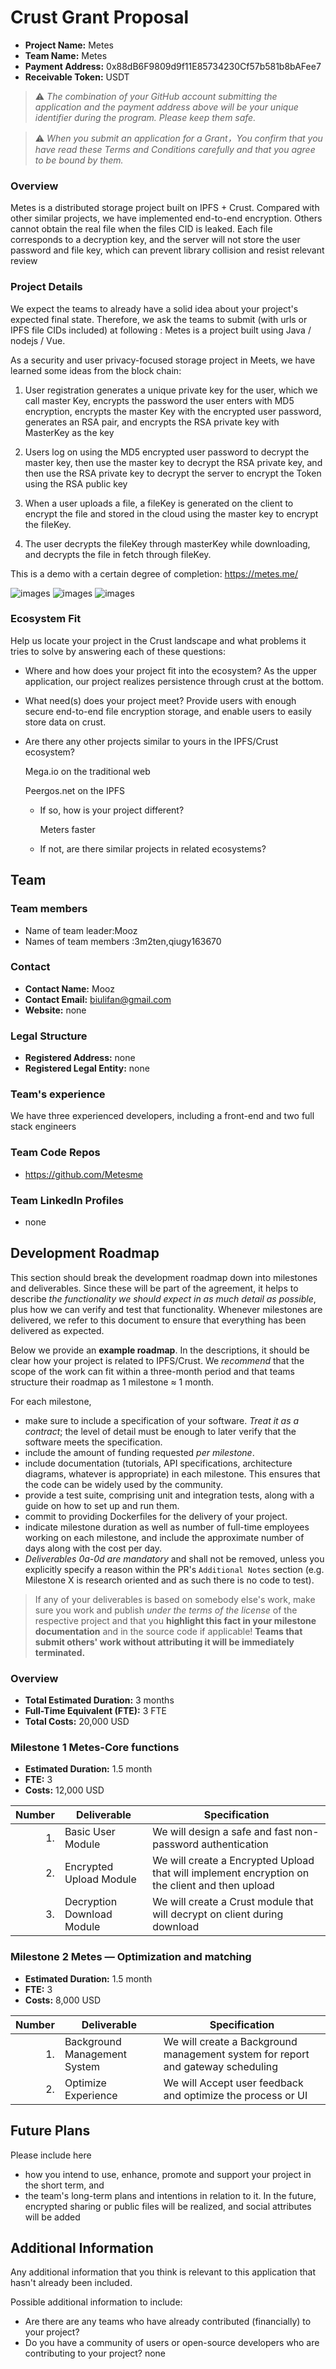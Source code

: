 # Crust Grant Proposal

* **Project Name:** Metes
* **Team Name:** Metes
* **Payment Address:** 0x88dB6F9809d9f11E85734230Cf57b581b8bAFee7 
* **Receivable Token:** USDT

> ⚠️ *The combination of your GitHub account submitting the application and the payment address above will be your unique identifier during the program. Please keep them safe.*

> ⚠️ *When you submit an application for a Grant，You confirm that you have read these Terms and Conditions carefully and that you agree to be bound by them.*

### Overview

Metes is a distributed storage project built on IPFS + Crust.
Compared with other similar projects, 
we have implemented end-to-end encryption. 
Others cannot obtain the real file when the files CID is leaked. 
Each file corresponds to a decryption key, 
and the server will not store the user password and file key, 
which can prevent library collision and resist relevant review





### Project Details 
We expect the teams to already have a solid idea about your project's expected final state. Therefore, we ask the teams to submit (with urls or IPFS file CIDs included) at following :
Metes is a project built using Java / nodejs / Vue.

As a security and user privacy-focused storage project in Meets, we have learned some ideas from the block chain:

1. User registration generates a unique private key for the user, which we call master Key, encrypts the password the user enters with MD5 encryption, encrypts the master Key with the encrypted user password, generates an RSA pair, and encrypts the RSA private key with MasterKey as the key

2. Users log on using the MD5 encrypted user password to decrypt the master key, then use the master key to decrypt the RSA private key, and then use the RSA private key to decrypt the server to encrypt the Token using the RSA public key

3. When a user uploads a file, a fileKey is generated on the client to encrypt the file and stored in the cloud using the master key to encrypt the fileKey.

4. The user decrypts the fileKey through masterKey while downloading, and decrypts the file in fetch through fileKey.

This is a demo with a certain degree of completion:
https://metes.me/

![images](https://github.com/Metesme/Metes_web/blob/main/doc/img/1.gif?raw=true)
![images](https://github.com/Metesme/Metes_web/blob/main/doc/img/2.gif?raw=true)
![images](https://github.com/Metesme/Metes_web/blob/main/doc/img/3.gif?raw=true)


### Ecosystem Fit 

Help us locate your project in the Crust landscape and what problems it tries to solve by answering each of these questions:

* Where and how does your project fit into the ecosystem?
  As the upper application, our project realizes persistence through crust at the bottom.
* What need(s) does your project meet?
  Provide users with enough secure end-to-end file encryption storage, and enable users to easily store data on crust.
* Are there any other projects similar to yours in the IPFS/Crust ecosystem?

   Mega.io on the traditional web

    Peergos.net on the IPFS
  * If so, how is your project different?
    
      Meters faster

  * If not, are there similar projects in related ecosystems?

## Team

### Team members
* Name of team leader:Mooz
* Names of team members	:3m2ten,qiugy163670

### Contact
* **Contact Name:** Mooz
* **Contact Email:** biulifan@gmail.com
* **Website:** none

### Legal Structure 
* **Registered Address:** none
* **Registered Legal Entity:** none

### Team's experience
We have three experienced developers, including a front-end and two full stack engineers
### Team Code Repos
* https://github.com/Metesme


### Team LinkedIn Profiles
* none


## Development Roadmap

This section should break the development roadmap down into milestones and deliverables. Since these will be part of the agreement, it helps to describe *the functionality we should expect in as much detail as possible*, plus how we can verify and test that functionality. Whenever milestones are delivered, we refer to this document to ensure that everything has been delivered as expected.

Below we provide an **example roadmap**. In the descriptions, it should be clear how your project is related to IPFS/Crust. We *recommend* that the scope of the work can fit within a three-month period and that teams structure their roadmap as 1 milestone ≈ 1 month. 

For each milestone,

* make sure to include a specification of your software. _Treat it as a contract_; the level of detail must be enough to later verify that the software meets the specification.
* include the amount of funding requested _per milestone_.
* include documentation (tutorials, API specifications, architecture diagrams, whatever is appropriate) in each milestone. This ensures that the code can be widely used by the community.
* provide a test suite, comprising unit and integration tests, along with a guide on how to set up and run them.
* commit to providing Dockerfiles for the delivery of your project. 
* indicate milestone duration as well as number of full-time employees working on each milestone, and include the approximate number of days along with the cost per day.
* _Deliverables 0a-0d are mandatory_ and shall not be removed, unless you explicitly specify a reason within the PR's `Additional Notes` section (e.g. Milestone X is research oriented and as such there is no code to test).

> If any of your deliverables is based on somebody else's work, make sure you work and publish _under the terms of the license_ of the respective project and that you **highlight this fact in your milestone documentation** and in the source code if applicable! **Teams that submit others' work without attributing it will be immediately terminated.**

### Overview
* **Total Estimated Duration:**  3 months
* **Full-Time Equivalent (FTE):**  3 FTE 
* **Total Costs:** 20,000 USD

### Milestone 1 Metes-Core functions
* **Estimated Duration:** 1.5 month
* **FTE:**  3
* **Costs:** 12,000 USD

| Number | Deliverable | Specification |
| -----: | ----------- | ------------- |
| 1. | Basic User Module  | We will design a safe and fast non-password authentication |  
| 2. | Encrypted Upload Module| We will create a Encrypted Upload that will implement encryption on the client and then upload |  
| 3. | Decryption Download Module | We will create a Crust module that will decrypt on client during download |  



### Milestone 2 Metes — Optimization and matching

* **Estimated Duration:** 1.5 month
* **FTE:**  3
* **Costs:** 8,000 USD

| Number | Deliverable | Specification |
| -----: | ----------- | ------------- |
| 1. | Background Management System  | We will create a Background management system for report and gateway scheduling  |  
| 2. | Optimize Experience| We will Accept user feedback and optimize the process or UI|  


## Future Plans

Please include here

- how you intend to use, enhance, promote and support your project in the short term, and
- the team's long-term plans and intentions in relation to it.
  In the future, encrypted sharing or public files will be realized, and social attributes will be added

## Additional Information 

Any additional information that you think is relevant to this application that hasn't already been included.

Possible additional information to include:

* Are there are any teams who have already contributed (financially) to your project?
* Do you have a community of users or open-source developers who are contributing to your project?
  none
